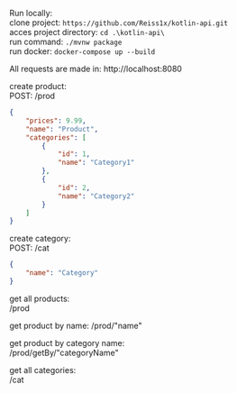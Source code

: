 Run locally:  
clone project: ``https://github.com/Reiss1x/kotlin-api.git``  
acces project directory: ``cd .\kotlin-api\``  
run command: ``./mvnw package``  
run docker: ``docker-compose up --build``  

All requests are made in: http://localhost:8080  

create product:  
POST: /prod  
```json
{  
    "prices": 9.99,  
    "name": "Product",  
    "categories": [  
        {  
            "id": 1,  
            "name": "Category1"  
        },  
        {    
            "id": 2,  
            "name": "Category2"  
        }  
    ]  
}  
```
create category:  
POST: /cat
```json
{  
    "name": "Category"  
}
```

get all products:  
/prod  

get product by name:
/prod/"name"  

get product by category name:   
/prod/getBy/"categoryName"    

get all categories:     
/cat

